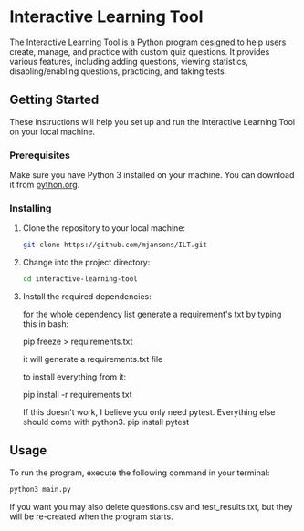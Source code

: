 # Interactive Learning Tool

The Interactive Learning Tool is a Python program designed to help users create, manage, and practice with custom quiz questions. It provides various features, including adding questions, viewing statistics, disabling/enabling questions, practicing, and taking tests.

## Getting Started

These instructions will help you set up and run the Interactive Learning Tool on your local machine.

### Prerequisites

Make sure you have Python 3 installed on your machine. You can download it from [python.org](https://www.python.org/downloads/).

### Installing

1. Clone the repository to your local machine:

   ```bash
   git clone https://github.com/mjansons/ILT.git
   ```

2. Change into the project directory:

   ```bash
   cd interactive-learning-tool
   ```

3. Install the required dependencies:

   for the whole dependency list generate a requirement's txt by typing this in bash:

   pip freeze > requirements.txt

   it will generate a requirements.txt file

   to install everything from it:

   pip install -r requirements.txt

   If this doesn't work, I believe you only need pytest. Everything else should come with python3.
   pip install pytest

## Usage

To run the program, execute the following command in your terminal:

```bash
python3 main.py

```

If you want you may also delete questions.csv and test_results.txt, but they will be re-created when the program starts.